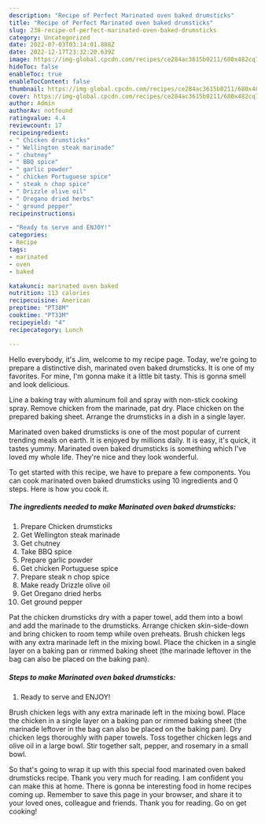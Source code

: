 ```yaml
---
description: "Recipe of Perfect Marinated oven baked drumsticks"
title: "Recipe of Perfect Marinated oven baked drumsticks"
slug: 238-recipe-of-perfect-marinated-oven-baked-drumsticks
category: Uncategorized
date: 2022-07-03T03:14:01.888Z
date: 2022-12-17T23:32:20.639Z
image: https://img-global.cpcdn.com/recipes/ce284ac3615b0211/680x482cq70/marinated-oven-baked-drumsticks-recipe-main-photo.jpg
hideToc: false
enableToc: true
enableTocContent: false
thumbnail: https://img-global.cpcdn.com/recipes/ce284ac3615b0211/680x482cq70/marinated-oven-baked-drumsticks-recipe-main-photo.jpg
cover: https://img-global.cpcdn.com/recipes/ce284ac3615b0211/680x482cq70/marinated-oven-baked-drumsticks-recipe-main-photo.jpg
author: Admin
authorAv: notfound
ratingvalue: 4.4
reviewcount: 17
recipeingredient:
- " Chicken drumsticks"
- " Wellington steak marinade"
- " chutney"
- " BBQ spice"
- " garlic powder"
- " chicken Portuguese spice"
- " steak n chop spice"
- " Drizzle olive oil"
- " Oregano dried herbs"
- " ground pepper"
recipeinstructions:

- "Ready to serve and ENJOY!"
categories:
- Recipe
tags:
- marinated
- oven
- baked

katakunci: marinated oven baked 
nutrition: 113 calories
recipecuisine: American
preptime: "PT38M"
cooktime: "PT33M"
recipeyield: "4"
recipecategory: Lunch

---
```



Hello everybody, it's Jim, welcome to my recipe page. Today, we're going to prepare a distinctive dish, marinated oven baked drumsticks. It is one of my favorites. For mine, I'm gonna make it a little bit tasty. This is gonna smell and look delicious.

Line a baking tray with aluminum foil and spray with non-stick cooking spray. Remove chicken from the marinade, pat dry. Place chicken on the prepared baking sheet. Arrange the drumsticks in a dish in a single layer.

Marinated oven baked drumsticks is one of the most popular of current trending meals on earth. It is enjoyed by millions daily. It is easy, it's quick, it tastes yummy. Marinated oven baked drumsticks is something which I've loved my whole life. They're nice and they look wonderful.


To get started with this recipe, we have to prepare a few components. You can cook marinated oven baked drumsticks using 10 ingredients and 0 steps. Here is how you cook it.

<!--inarticleads1-->

##### The ingredients needed to make Marinated oven baked drumsticks:

1. Prepare  Chicken drumsticks
1. Get  Wellington steak marinade
1. Get  chutney
1. Take  BBQ spice
1. Prepare  garlic powder
1. Get  chicken Portuguese spice
1. Prepare  steak n chop spice
1. Make ready  Drizzle olive oil
1. Get  Oregano dried herbs
1. Get  ground pepper


Pat the chicken drumsticks dry with a paper towel, add them into a bowl and add the marinade to the drumsticks. Arrange chicken skin-side-down and bring chicken to room temp while oven preheats. Brush chicken legs with any extra marinade left in the mixing bowl. Place the chicken in a single layer on a baking pan or rimmed baking sheet (the marinade leftover in the bag can also be placed on the baking pan). 

<!--inarticleads2-->

##### Steps to make Marinated oven baked drumsticks:


1. Ready to serve and ENJOY!

Brush chicken legs with any extra marinade left in the mixing bowl. Place the chicken in a single layer on a baking pan or rimmed baking sheet (the marinade leftover in the bag can also be placed on the baking pan). Dry chicken legs thoroughly with paper towels. Toss together chicken legs and olive oil in a large bowl. Stir together salt, pepper, and rosemary in a small bowl. 

So that's going to wrap it up with this special food marinated oven baked drumsticks recipe. Thank you very much for reading. I am confident you can make this at home. There is gonna be interesting food in home recipes coming up. Remember to save this page in your browser, and share it to your loved ones, colleague and friends. Thank you for reading. Go on get cooking!
